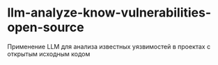 # llm-analyze-know-vulnerabilities-open-source
Применение LLM для анализа известных уязвимостей в проектах с открытым исходным кодом
